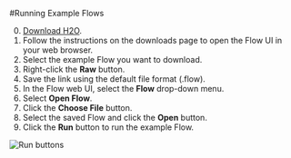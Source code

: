#Running Example Flows

0. [Download H2O](http://h2o.ai/download).
0. Follow the instructions on the downloads page to open the Flow UI in your web browser. 
0. Select the example Flow you want to download. 
0. Right-click the **Raw** button.
0. Save the link using the default file format (.flow). 
0. In the Flow web UI, select the **Flow** drop-down menu. 
0. Select **Open Flow**.
0. Click the **Choose File** button. 
0. Select the saved Flow and click the **Open** button. 
0. Click the **Run** button to run the example Flow. 

  ![Run buttons](https://raw.githubusercontent.com/h2oai/h2o-3/master/h2o-docs/src/product/flow/images/Flow_RunButtons.png)

